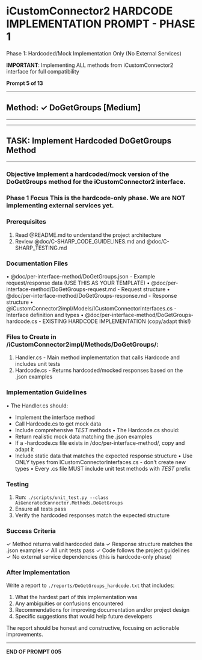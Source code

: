 # iCustomConnector2 HARDCODE IMPLEMENTATION PROMPT - PHASE 1

Phase 1: Hardcoded/Mock Implementation Only (No External Services)

**IMPORTANT**: Implementing ALL methods from iCustomConnector2 interface for full compatibility

**Prompt 5 of 13**

---

## Method: ✓ DoGetGroups [Medium]

---

---
## TASK: Implement Hardcoded DoGetGroups Method
---

### Objective Implement a hardcoded/mock version of the DoGetGroups method for the iCustomConnector2 interface.

### Phase 1 Focus This is the hardcode-only phase. We are NOT implementing external services yet.

### Prerequisites
1. Read @README.md to understand the project architecture
2. Review @doc/C-SHARP_CODE_GUIDELINES.md and @doc/C-SHARP_TESTING.md

### Documentation Files
• @doc/per-interface-method/DoGetGroups.json - Example request/response data (USE THIS AS YOUR TEMPLATE)
• @doc/per-interface-method/DoGetGroups-request.md - Request structure
• @doc/per-interface-method/DoGetGroups-response.md - Response structure
• @iCustomConnector2impl/Models/ICustomConnectorInterfaces.cs - Interface definition and types
• @doc/per-interface-method/DoGetGroups-hardcode.cs - EXISTING HARDCODE IMPLEMENTATION (copy/adapt this!)

### Files to Create in /iCustomConnector2impl/Methods/DoGetGroups/:
1. Handler.cs - Main method implementation that calls Hardcode and includes unit tests
2. Hardcode.cs - Returns hardcoded/mocked responses based on the .json examples

### Implementation Guidelines
• The Handler.cs should:
  - Implement the interface method
  - Call Hardcode.cs to get mock data
  - Include comprehensive _TEST_ methods
• The Hardcode.cs should:
  - Return realistic mock data matching the .json examples
  - If a -hardcode.cs file exists in /doc/per-interface-method/, copy and adapt it
  - Include static data that matches the expected response structure
• Use ONLY types from ICustomConnectorInterfaces.cs - don't create new types
• Every .cs file MUST include unit test methods with _TEST_ prefix

### Testing
1. Run: `./scripts/unit_test.py --class AiGeneratedConnector.Methods.DoGetGroups`
2. Ensure all tests pass
3. Verify the hardcoded responses match the expected structure

### Success Criteria
✓ Method returns valid hardcoded data
✓ Response structure matches the .json examples
✓ All unit tests pass
✓ Code follows the project guidelines
✓ No external service dependencies (this is hardcode-only phase)

### After Implementation
Write a report to `./reports/DoGetGroups_hardcode.txt` that includes:
1. What the hardest part of this implementation was
2. Any ambiguities or confusions encountered
3. Recommendations for improving documentation and/or project design
4. Specific suggestions that would help future developers

The report should be honest and constructive, focusing on actionable improvements.


---

**END OF PROMPT 005**
